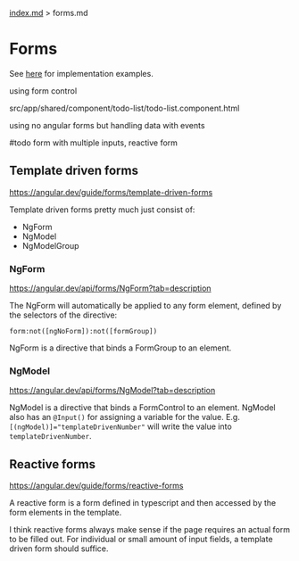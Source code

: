 [index.md](../index.md) > forms.md

# Forms

See [here](../../src/app/feature/forms-page/forms-page.component.html) for implementation examples.

using form control

src/app/shared/component/todo-list/todo-list.component.html

using no angular forms but handling data with events

#todo form with multiple inputs, reactive form

## Template driven forms

https://angular.dev/guide/forms/template-driven-forms

Template driven forms pretty much just consist of:
- NgForm
- NgModel
- NgModelGroup

### NgForm

https://angular.dev/api/forms/NgForm?tab=description

The NgForm will automatically be applied to any form element, defined by the selectors of the directive:

`form:not([ngNoForm]):not([formGroup])`

NgForm is a directive that binds a FormGroup to an element.

### NgModel

https://angular.dev/api/forms/NgModel?tab=description

NgModel is a directive that binds a FormControl to an element.
NgModel also has an `@Input()` for assigning a variable for the value.
E.g. `[(ngModel)]="templateDrivenNumber"` will write the value into `templateDrivenNumber`.

## Reactive forms

https://angular.dev/guide/forms/reactive-forms

A reactive form is a form defined in typescript and then accessed by the form elements in the template.

I think reactive forms always make sense if the page requires an actual form to be filled out.
For individual or small amount of input fields, a template driven form should suffice.
